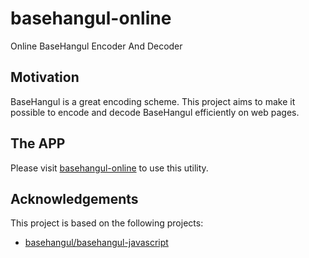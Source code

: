 # basehangul-online

Online BaseHangul Encoder And Decoder

## Motivation

BaseHangul is a great encoding scheme. This project aims to make it possible to encode and decode BaseHangul efficiently on web pages.

## The APP

Please visit [basehangul-online](https://ayaka14732.github.io/basehangul-online/) to use this utility.

## Acknowledgements

This project is based on the following projects:

- [basehangul/basehangul-javascript](https://github.com/basehangul/basehangul-javascript)

